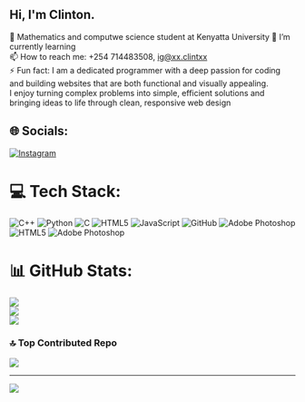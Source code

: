 ## Hi, I'm Clinton.

🔭 Mathematics and computwe science student at Kenyatta University<be/>
 🌱 I’m currently learning <br/>
 📫 How to reach me: +254 714483508, ig@xx.clintxx<br/>
 ⚡ Fun fact: I am a dedicated programmer with a deep passion for coding<br/>
 and building websites that are both functional and visually appealing.<br/> 
 I enjoy turning complex problems into   simple, efficient solutions and <br/>
 bringing ideas to life through clean, responsive web design<br/>
 

## 🌐 Socials:
[![Instagram](https://img.shields.io/badge/Instagram-%23E4405F.svg?logo=Instagram&logoColor=white)](https://instagram.com/xx.clintxx) 

# 💻 Tech Stack:
![C++](https://img.shields.io/badge/c++-%2300599C.svg?style=for-the-badge&logo=c%2B%2B&logoColor=white) ![Python](https://img.shields.io/badge/python-3670A0?style=for-the-badge&logo=python&logoColor=ffdd54) ![C](https://img.shields.io/badge/c-%2300599C.svg?style=for-the-badge&logo=c&logoColor=white) ![HTML5](https://img.shields.io/badge/html5-%23E34F26.svg?style=for-the-badge&logo=html5&logoColor=white) ![JavaScript](https://img.shields.io/badge/javascript-%23323330.svg?style=for-the-badge&logo=javascript&logoColor=%23F7DF1E) ![GitHub](https://img.shields.io/badge/github-%23121011.svg?style=for-the-badge&logo=github&logoColor=white) ![Adobe Photoshop](https://img.shields.io/badge/adobe%20photoshop-%2331A8FF.svg?style=for-the-badge&logo=adobe%20photoshop&logoColor=white) ![HTML5](https://img.shields.io/badge/html5-%23E34F26.svg?style=for-the-badge&logo=html5&logoColor=white) ![Adobe Photoshop](https://img.shields.io/badge/adobe%20photoshop-%2331A8FF.svg?style=for-the-badge&logo=adobe%20photoshop&logoColor=white)
# 📊 GitHub Stats:
![](https://github-readme-stats.vercel.app/api?username=clintowino&theme=merko&hide_border=false&include_all_commits=false&count_private=false)<br/>
![](https://nirzak-streak-stats.vercel.app/?user=clintowino&theme=merko&hide_border=false)<br/>
![](https://github-readme-stats.vercel.app/api/top-langs/?username=clintowino&theme=merko&hide_border=false&include_all_commits=false&count_private=false&layout=compact)

### 🔝 Top Contributed Repo
![](https://github-contributor-stats.vercel.app/api?username=clintowino&limit=5&theme=dark&combine_all_yearly_contributions=true)

---
[![](https://visitcount.itsvg.in/api?id=clintowino&icon=0&color=0)](https://visitcount.itsvg.in)

<!-- Proudly created with GPRM ( https://gprm.itsvg.in ) -->
